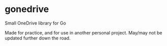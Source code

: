 # gonedrive
 Small OneDrive library for Go
 
 Made for practice, and for use in another personal project.
 May/may not be updated further down the road.